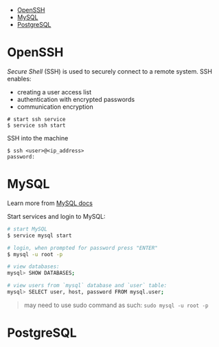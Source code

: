 
- [OpenSSH](#openssh)
- [MySQL](#mysql)
- [PostgreSQL](#postgresql)

# OpenSSH
*Secure Shell* (SSH) is used to securely connect to a remote system. SSH enables:
- creating a user access list
- authentication with encrypted passwords
- communication encryption

```shell
# start ssh service
$ service ssh start
```

SSH into the machine
```shell
$ ssh <user>@<ip_address>
password:
```

# MySQL
Learn more from [MySQL docs](MySQL.md)

Start services and login to MySQL:
```bash
# start MySQL
$ service mysql start

# login, when prompted for password press "ENTER"
$ mysql -u root -p

# view databases:
mysql> SHOW DATABASES;

# view users from `mysql` database and `user` table:
mysql> SELECT user, host, password FROM mysql.user;
```

> may need to use sudo command as such: `sudo mysql -u root -p`


# PostgreSQL
